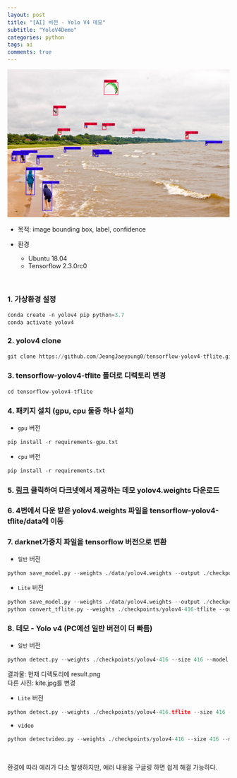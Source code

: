 ```yaml
---
layout: post
title: "[AI] 비전 - Yolo V4 데모"
subtitle: "YoloV4Demo"
categories: python
tags: ai
comments: true
---
```


![image](https://github.com/JeongJaeyoung0/JeongJaeyoung0.github.io/blob/master/assets/img/ai/kite.png?raw=true)

* 목적: image bounding box, label, confidence

* 환경
    * Ubuntu 18.04
    * Tensorflow 2.3.0rc0

<br>

### 1. 가상환경 설정
```python
conda create -n yolov4 pip python=3.7 
conda activate yolov4
```

### 2. yolov4 clone
```python
git clone https://github.com/JeongJaeyoung0/tensorflow-yolov4-tflite.git
```

### 3. tensorflow-yolov4-tflite 폴더로 디렉토리 변경
```python
cd tensorflow-yolov4-tflite
```

### 4. 패키지 설치 (gpu, cpu 둘중 하나 설치)
 * `gpu` 버전
```python
pip install -r requirements-gpu.txt
```
 * `cpu` 버전
```python
pip install -r requirements.txt
```

### 5. [링크](https://github.com/AlexeyAB/darknet/releases/download/darknet_yolo_v3_optimal/yolov4.weights) 클릭하여 다크넷에서 제공하는 데모 yolov4.weights 다운로드

### 6. 4번에서 다운 받은 yolov4.weights 파일을 tensorflow-yolov4-tflite/data에 이동

### 7. darknet가중치 파일을 tensorflow 버전으로 변환
 * `일반` 버전
```python
python save_model.py --weights ./data/yolov4.weights --output ./checkpoints/yolov4-416 --input_size 416 --model yolov4
```

 * `Lite` 버전
```python
python save_model.py --weights ./data/yolov4.weights --output ./checkpoints/yolov4-416-tflite --input_size 416 --model yolov4 --framework tflite
python convert_tflite.py --weights ./checkpoints/yolov4-416-tflite --output ./checkpoints/yolov4-416.tflite
```
### 8. 데모 - Yolo v4 (PC에선 일반 버전이 더 빠름)
 * `일반` 버전
```python
python detect.py --weights ./checkpoints/yolov4-416 --size 416 --model yolov4 --image ./data/kite.jpg
```
결과물: 현재 디렉토리에 result.png<br>
다른 사진: kite.jpg를 변경

 * `Lite` 버전
```python
python detect.py --weights ./checkpoints/yolov4-416.tflite --size 416 --model yolov4 --image ./data/kite.jpg --framework tflite
```

 * `video`
```python
python detectvideo.py --weights ./checkpoints/yolov4-416 --size 416 --model yolov4 --video ./data/road.mp4
```

<br>

환경에 따라 에러가 다소 발생하지만, 에러 내용을 구글링 하면 쉽게 해결 가능하다.